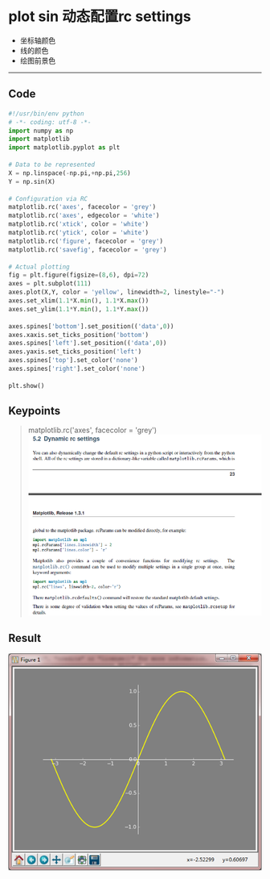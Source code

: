 # plot sin 动态配置rc settings

* 坐标轴颜色
* 线的颜色
* 绘图前景色

----
## Code
```python
#!/usr/bin/env python
# -*- coding: utf-8 -*-
import numpy as np
import matplotlib
import matplotlib.pyplot as plt

# Data to be represented
X = np.linspace(-np.pi,+np.pi,256)
Y = np.sin(X)

# Configuration via RC
matplotlib.rc('axes', facecolor = 'grey')
matplotlib.rc('axes', edgecolor = 'white')
matplotlib.rc('xtick', color = 'white')
matplotlib.rc('ytick', color = 'white')
matplotlib.rc('figure', facecolor = 'grey')
matplotlib.rc('savefig', facecolor = 'grey')

# Actual plotting
fig = plt.figure(figsize=(8,6), dpi=72)
axes = plt.subplot(111)
axes.plot(X,Y, color = 'yellow', linewidth=2, linestyle="-")
axes.set_xlim(1.1*X.min(), 1.1*X.max())
axes.set_ylim(1.1*Y.min(), 1.1*Y.max())

axes.spines['bottom'].set_position(('data',0))
axes.xaxis.set_ticks_position('bottom')
axes.spines['left'].set_position(('data',0))
axes.yaxis.set_ticks_position('left')
axes.spines['top'].set_color('none')
axes.spines['right'].set_color('none')

plt.show()
```
## Keypoints
> matplotlib.rc('axes', facecolor = 'grey')
![rc-settings.png](https://raw.githubusercontent.com/urmyfaith/matplotLearning/master/matplot/matplotGallery/images/rc-settings.png)

## Result
![rc-settings-result.png](https://raw.githubusercontent.com/urmyfaith/matplotLearning/master/matplot/matplotGallery/images/rc-settings-result.png)



